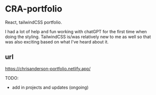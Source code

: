 # CRA-portfolio
React, tailwindCSS portfolio.

I had a lot of help and fun working with chatGPT for the first time when doing the styling. TailwindCSS is/was relatively new to me as well so that was also exciting based on what I've heard about it. 

## url
https://chrisanderson-portfolio.netlify.app/

TODO:

- add in projects and updates (ongoing)
